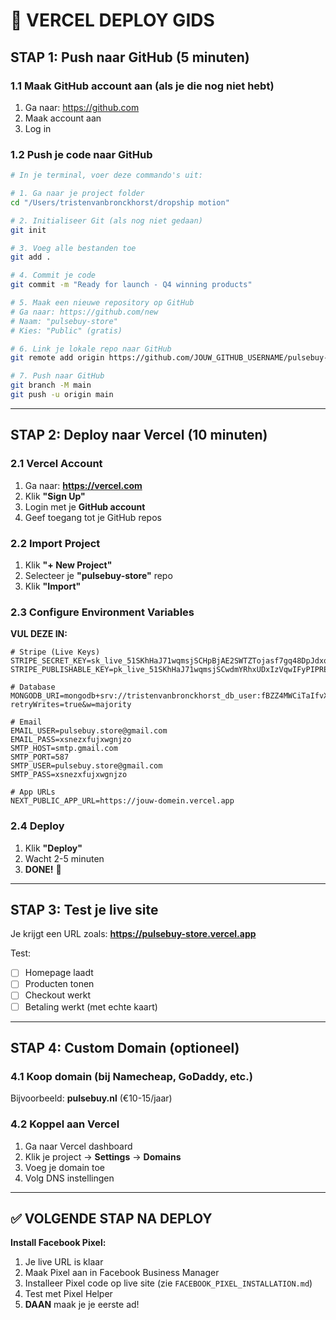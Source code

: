 # 🚀 VERCEL DEPLOY GIDS

## STAP 1: Push naar GitHub (5 minuten)

### 1.1 Maak GitHub account aan (als je die nog niet hebt)
1. Ga naar: https://github.com
2. Maak account aan
3. Log in

### 1.2 Push je code naar GitHub

```bash
# In je terminal, voer deze commando's uit:

# 1. Ga naar je project folder
cd "/Users/tristenvanbronckhorst/dropship motion"

# 2. Initialiseer Git (als nog niet gedaan)
git init

# 3. Voeg alle bestanden toe
git add .

# 4. Commit je code
git commit -m "Ready for launch - Q4 winning products"

# 5. Maak een nieuwe repository op GitHub
# Ga naar: https://github.com/new
# Naam: "pulsebuy-store"
# Kies: "Public" (gratis)

# 6. Link je lokale repo naar GitHub
git remote add origin https://github.com/JOUW_GITHUB_USERNAME/pulsebuy-store.git

# 7. Push naar GitHub
git branch -M main
git push -u origin main
```

---

## STAP 2: Deploy naar Vercel (10 minuten)

### 2.1 Vercel Account
1. Ga naar: **https://vercel.com**
2. Klik **"Sign Up"**
3. Login met je **GitHub account**
4. Geef toegang tot je GitHub repos

### 2.2 Import Project
1. Klik **"+ New Project"**
2. Selecteer je **"pulsebuy-store"** repo
3. Klik **"Import"**

### 2.3 Configure Environment Variables

**VUL DEZE IN:**

```
# Stripe (Live Keys)
STRIPE_SECRET_KEY=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
STRIPE_PUBLISHABLE_KEY=pk_live_51SKhHaJ71wqmsjSCwdmYRhxUDxIzVqwIFyPIPREUKlG2kG156tUySntMemnfUtRYFixpHHQiM5u3J8Dvs3Xn3CMq00NzkNO5RD

# Database
MONGODB_URI=mongodb+srv://tristenvanbronckhorst_db_user:fBZZ4MWCiTaIfvXW@pulsebuy.16bfkxt.mongodb.net/pulsebuy?retryWrites=true&w=majority

# Email
EMAIL_USER=pulsebuy.store@gmail.com
EMAIL_PASS=xsnezxfujxwgnjzo
SMTP_HOST=smtp.gmail.com
SMTP_PORT=587
SMTP_USER=pulsebuy.store@gmail.com
SMTP_PASS=xsnezxfujxwgnjzo

# App URLs
NEXT_PUBLIC_APP_URL=https://jouw-domein.vercel.app
```

### 2.4 Deploy
1. Klik **"Deploy"**
2. Wacht 2-5 minuten
3. **DONE!** 🎉

---

## STAP 3: Test je live site

Je krijgt een URL zoals: **https://pulsebuy-store.vercel.app**

Test:
- [ ] Homepage laadt
- [ ] Producten tonen
- [ ] Checkout werkt
- [ ] Betaling werkt (met echte kaart)

---

## STAP 4: Custom Domain (optioneel)

### 4.1 Koop domain (bij Namecheap, GoDaddy, etc.)
Bijvoorbeeld: **pulsebuy.nl** (€10-15/jaar)

### 4.2 Koppel aan Vercel
1. Ga naar Vercel dashboard
2. Klik je project → **Settings** → **Domains**
3. Voeg je domain toe
4. Volg DNS instellingen

---

## ✅ VOLGENDE STAP NA DEPLOY

**Install Facebook Pixel:**
1. Je live URL is klaar
2. Maak Pixel aan in Facebook Business Manager
3. Installeer Pixel code op live site (zie `FACEBOOK_PIXEL_INSTALLATION.md`)
4. Test met Pixel Helper
5. **DAAN** maak je je eerste ad!

